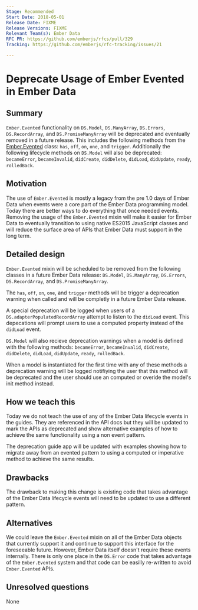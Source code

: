 ```yaml
---
Stage: Recommended
Start Date: 2018-05-01
Release Date: FIXME
Release Versions: FIXME
Relevant Team(s): Ember Data
RFC PR: https://github.com/emberjs/rfcs/pull/329
Tracking: https://github.com/emberjs/rfc-tracking/issues/21

---
```


# Deprecate Usage of Ember Evented in Ember Data

## Summary

`Ember.Evented` functionality on `DS.Model`, `DS.ManyArray`,
`DS.Errors`, `DS.RecordArray`, and `DS.PromiseManyArray` will be
deprecated and eventually removed in a future release. This includes
the following methods from the
[Ember.Evented](https://www.emberjs.com/api/ember/2.15/classes/Ember.Evented/methods/on?anchor=off)
class: `has`, `off`, `on`, `one`, and `trigger`. Additionally the
following lifecycle methods on `DS.Model` will also be deprecated:
`becameError`, `becameInvalid`, `didCreate`, `didDelete`, `didLoad`,
`didUpdate`, `ready`, `rolledBack`.

## Motivation

The use of `Ember.Evented` is mostly a legacy from the pre 1.0 days of
Ember Data when events were a core part of the Ember Data programming
model. Today there are better ways to do everything that once needed
events. Removing the usage of the `Ember.Evented` mixin will make it
easier for Ember Data to eventually transition to using native ES2015
JavaScript classes and will reduce the surface area of APIs that Ember
Data must support in the long term.

## Detailed design

`Ember.Evented` mixin will be scheduled to be removed from the
following classes in a future Ember Data release: `DS.Model`,
`DS.ManyArray`, `DS.Errors`, `DS.RecordArray`, and
`DS.PromiseManyArray`.

The `has`, `off`, `on`, `one`, and `trigger` methods will be trigger a
deprecation warning when called and will be completly in a future
Ember Data release.

A special deprecation will be logged when users of a
`DS.adapterPopulatedRecordArray` attempt to listen to the `didLoad`
event. This depecations will prompt users to use a computed property
instead of the `didLoad` event.

`DS.Model` will also recieve deprecation warnings when a model is
defined with the following methods: `becameError`, `becameInvalid`,
`didCreate`, `didDelete`, `didLoad`, `didUpdate`, `ready`,
`rolledBack`.

When a model is instantiated for the first time with any of these
methods a deprecation warning will be logged notifiying the user that
this method will be deprecated and the user should use an computed or
overide the model's init method instead.

## How we teach this

Today we do not teach the use of any of the Ember Data lifecycle
events in the guides. They are referenced in the API docs but they
will be updated to mark the APIs as deprecated and show alternative
examples of how to achieve the same functionality using a non event
pattern.

The deprecation guide app will be updated with examples showing how to
migrate away from an evented pattern to using a computed or imperative
method to achieve the same results.

## Drawbacks

The drawback to making this change is existing code that takes
advantage of the Ember Data lifecycle events will need to be updated
to use a different pattern.

## Alternatives

We could leave the `Ember.Evented` mixin on all of the Ember Data
objects that currently support it and continue to support this
interface for the foreseeable future. However, Ember Data itself
doesn't require these events internally. There is only one place in
the `DS.Error` code that takes advantage of the `Ember.Evented` system
and that code can be easilly re-written to avoid `Ember.Evented` APIs.

## Unresolved questions

None
